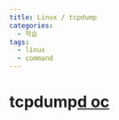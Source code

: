 ```yaml
---
title: Linux / tcpdump
categories: 
  - 학습
tags: 
  - linux
  - command
---
```

# tcpdump[d oc](https://www.tcpdump.org/manpages/tcpdump.1.html)

<!--stackedit_data:
eyJoaXN0b3J5IjpbLTE0NjYxMTQ1NjhdfQ==
-->